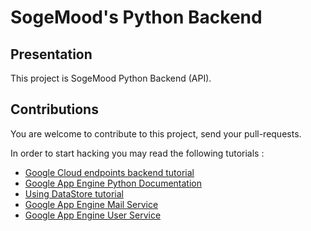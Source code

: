 # SogeMood's Python Backend
## Presentation
This project is SogeMood Python Backend (API).

## Contributions
You are welcome to contribute to this project, send your pull-requests.

In order to start hacking you may read the following tutorials :

  * [Google Cloud endpoints backend tutorial](https://cloud.google.com/appengine/docs/python/endpoints/getstarted/backend/)
  * [Google App Engine Python Documentation](https://cloud.google.com/appengine/docs/python/)
  * [Using DataStore tutorial](https://cloud.google.com/appengine/docs/python/gettingstartedpython27/usingdatastore)
  * [Google App Engine Mail Service](https://cloud.google.com/appengine/docs/python/mail/)
  * [Google App Engine User Service](https://cloud.google.com/appengine/docs/python/users/)
